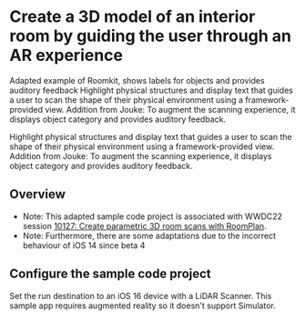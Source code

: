 # Create a 3D model of an interior room by guiding the user through an AR experience
Adapted example of Roomkit, shows labels for objects and provides auditory feedback
Highlight physical structures and display text that guides a user to scan the shape of their physical environment using a framework-provided view. Addition from Jouke: To augment the scanning experience, it displays object category and provides auditory feedback.

Highlight physical structures and display text that guides a user to scan the shape of their physical environment using a framework-provided view. Addition from Jouke: To augment the scanning experience, it displays object category and provides auditory feedback.


## Overview

- Note: This adapted sample code project is associated with WWDC22 session [10127: Create parametric 3D room scans with RoomPlan](https://developer.apple.com/wwdc22/10127).
- Note: Furthermore, there are some adaptations due to the incorrect behaviour of iOS 14 since beta 4

## Configure the sample code project

Set the run destination to an iOS 16 device with a LiDAR Scanner. This sample app requires augmented reality so it doesn't support Simulator. 

